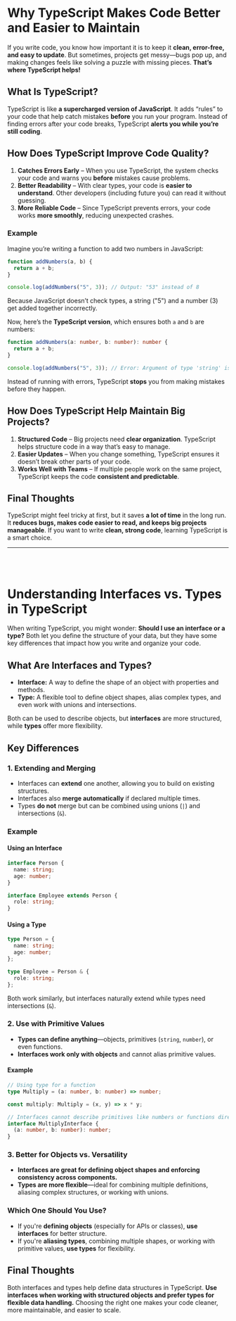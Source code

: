 # Why TypeScript Makes Code Better and Easier to Maintain

If you write code, you know how important it is to keep it **clean, error-free, and easy to update**. But sometimes, projects get messy—bugs pop up, and making changes feels like solving a puzzle with missing pieces. **That’s where TypeScript helps!**

## What Is TypeScript?

TypeScript is like **a supercharged version of JavaScript**. It adds “rules” to your code that help catch mistakes **before** you run your program. Instead of finding errors after your code breaks, TypeScript **alerts you while you’re still coding**.

## How Does TypeScript Improve Code Quality?

1. **Catches Errors Early** – When you use TypeScript, the system checks your code and warns you **before** mistakes cause problems.
2. **Better Readability** – With clear types, your code is **easier to understand**. Other developers (including future you) can read it without guessing.
3. **More Reliable Code** – Since TypeScript prevents errors, your code works **more smoothly**, reducing unexpected crashes.

### Example

Imagine you’re writing a function to add two numbers in JavaScript:

```javascript
function addNumbers(a, b) {
  return a + b;
}

console.log(addNumbers("5", 3)); // Output: "53" instead of 8
```

Because JavaScript doesn’t check types, a string ("5") and a number (3) get added together incorrectly.

Now, here’s the **TypeScript version**, which ensures both `a` and `b` are numbers:

```typescript
function addNumbers(a: number, b: number): number {
  return a + b;
}

console.log(addNumbers("5", 3)); // Error: Argument of type 'string' is not assignable to parameter of type 'number'
```

Instead of running with errors, TypeScript **stops** you from making mistakes before they happen.

## How Does TypeScript Help Maintain Big Projects?

1. **Structured Code** – Big projects need **clear organization**. TypeScript helps structure code in a way that’s easy to manage.
2. **Easier Updates** – When you change something, TypeScript ensures it doesn’t break other parts of your code.
3. **Works Well with Teams** – If multiple people work on the same project, TypeScript keeps the code **consistent and predictable**.

## Final Thoughts

TypeScript might feel tricky at first, but it saves **a lot of time** in the long run. It **reduces bugs, makes code easier to read, and keeps big projects manageable**. If you want to write **clean, strong code**, learning TypeScript is a smart choice.

---

<br> <br>

# Understanding Interfaces vs. Types in TypeScript

When writing TypeScript, you might wonder: **Should I use an interface or a type?** Both let you define the structure of your data, but they have some key differences that impact how you write and organize your code.

## What Are Interfaces and Types?

- **Interface:** A way to define the shape of an object with properties and methods.
- **Type:** A flexible tool to define object shapes, alias complex types, and even work with unions and intersections.

Both can be used to describe objects, but **interfaces** are more structured, while **types** offer more flexibility.

## Key Differences

### 1. **Extending and Merging**

- Interfaces can **extend** one another, allowing you to build on existing structures.
- Interfaces also **merge automatically** if declared multiple times.
- Types **do not** merge but can be combined using unions (`|`) and intersections (`&`).

### Example

#### Using an Interface

```typescript
interface Person {
  name: string;
  age: number;
}

interface Employee extends Person {
  role: string;
}
```

#### Using a Type

```typescript
type Person = {
  name: string;
  age: number;
};

type Employee = Person & {
  role: string;
};
```

Both work similarly, but interfaces naturally extend while types need intersections (`&`).

### 2. **Use with Primitive Values**

- **Types can define anything**—objects, primitives (`string`, `number`), or even functions.
- **Interfaces work only with objects** and cannot alias primitive values.

#### Example

```typescript
// Using type for a function
type Multiply = (a: number, b: number) => number;

const multiply: Multiply = (x, y) => x * y;

// Interfaces cannot describe primitives like numbers or functions directly
interface MultiplyInterface {
  (a: number, b: number): number;
}
```

### 3. **Better for Objects vs. Versatility**

- **Interfaces are great for defining object shapes and enforcing consistency across components.**
- **Types are more flexible**—ideal for combining multiple definitions, aliasing complex structures, or working with unions.

### Which One Should You Use?

- If you're **defining objects** (especially for APIs or classes), **use interfaces** for better structure.
- If you're **aliasing types**, combining multiple shapes, or working with primitive values, **use types** for flexibility.

## Final Thoughts

Both interfaces and types help define data structures in TypeScript. **Use interfaces when working with structured objects and prefer types for flexible data handling.** Choosing the right one makes your code cleaner, more maintainable, and easier to scale.
